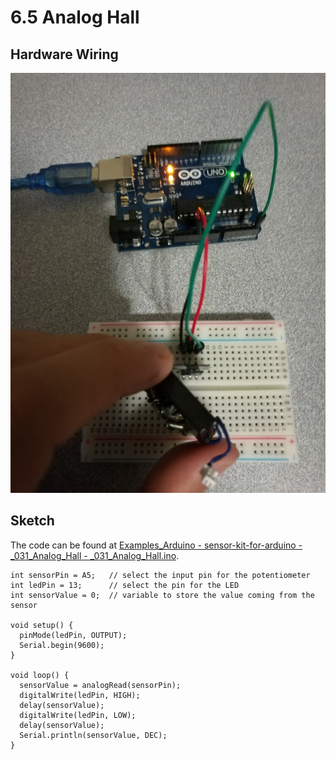 # 6.5 Analog Hall

## Hardware Wiring

![Image](../../Examples/sensor-kit-for-arduino/031_analoghall.jpg)


## Sketch

The code can be found at [Examples_Arduino - sensor-kit-for-arduino - _031_Analog_Hall - _031_Analog_Hall.ino](https://github.com/LongerVisionRobot/Examples_Arduino/blob/master/sensor-kit-for-arduino/_031_Analog_Hall/_031_Analog_Hall.ino).
```
int sensorPin = A5;   // select the input pin for the potentiometer
int ledPin = 13;      // select the pin for the LED
int sensorValue = 0;  // variable to store the value coming from the sensor

void setup() {
  pinMode(ledPin, OUTPUT); 
  Serial.begin(9600); 
}

void loop() { 
  sensorValue = analogRead(sensorPin);    
  digitalWrite(ledPin, HIGH);  
  delay(sensorValue);          
  digitalWrite(ledPin, LOW);   
  delay(sensorValue);
  Serial.println(sensorValue, DEC);  
}
```